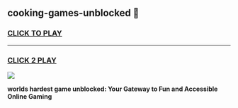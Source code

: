 
## cooking-games-unblocked 👋
<h3>
<a href="https://premium.freeplayer.one?title=cooking-games-unblocked&ref=14F">CLICK TO PLAY</a></h3>
<hr>

<h3>
<a href="https://premium.freeplayer.one?title=cooking-games-unblocked&ref=14F">CLICK 2 PLAY</a>
  
</h3>

<a href="https://premium.freeplayer.one?title=cooking-games-unblocked&ref=12F/"><img src="https://clearcache.store/games.png"></a>


**worlds hardest game unblocked: Your Gateway to Fun and Accessible Online Gaming**
